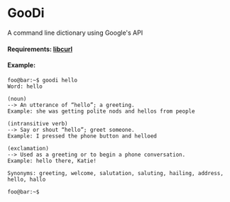 # GooDi
A command line dictionary using Google's API


#### Requirements: [libcurl](https://github.com/curl/curl)


#### Example:
```console
foo@bar:~$ goodi hello
Word: hello

(noun)
--> An utterance of “hello”; a greeting.
Example: she was getting polite nods and hellos from people

(intransitive verb)
--> Say or shout “hello”; greet someone.
Example: I pressed the phone button and helloed

(exclamation)
--> Used as a greeting or to begin a phone conversation.
Example: hello there, Katie!

Synonyms: greeting, welcome, salutation, saluting, hailing, address, hello, hallo

foo@bar:~$
```
